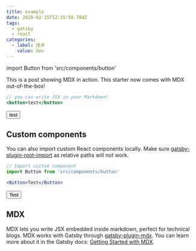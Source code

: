 ```yaml
---
title: example
date: 2020-02-15T12:35:58.784Z
tags:
  - gatsby
  - react
categories:
  - label: 技术
    value: dev
---
```


import Button from 'src/components/button'

This is a post showing MDX in action. This starter now comes with MDX out-of-the-box!

```jsx
// you can write JSX in your Markdown!
<button>test</button>
```

<button>test</button>

## Custom components

You can also import custom React components locally. Make sure [gatsby-plugin-root-import](https://www.gatsbyjs.org/plugins/gatsby-plugin-root-import/) as relative paths will not work.

```jsx
// Import custom component
import Button from 'src/components/button'
```

```jsx
<Button>Test</Button>
```

<Button>Test</Button>

## MDX

MDX lets you write JSX embedded inside markdown, perfect for technical blogs. MDX works with Gatsby through [gatsby-plugin-mdx](https://www.gatsbyjs.org/packages/gatsby-plugin-mdx/). You can learn more about it in the Gatsby docs: [Getting Started with MDX](https://www.gatsbyjs.org/docs/mdx/getting-started/).
